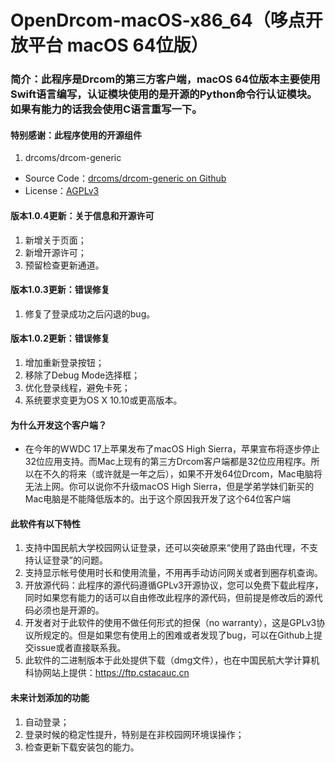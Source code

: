 # OpenDrcom-macOS-x86_64（哆点开放平台 macOS 64位版）
### 简介：此程序是Drcom的第三方客户端，macOS 64位版本主要使用Swift语言编写，认证模块使用的是开源的Python命令行认证模块。如果有能力的话我会使用C语言重写一下。

#### 特别感谢：此程序使用的开源组件
1. drcoms/drcom-generic
 - Source Code：[drcoms/drcom-generic on Github](https://github.com/drcoms/drcom-generic)
 - License：[AGPLv3](https://github.com/drcoms/drcom-generic/blob/master/LICENSE)

#### 版本1.0.4更新：关于信息和开源许可
1. 新增关于页面；
2. 新增开源许可；
3. 预留检查更新通道。

#### 版本1.0.3更新：错误修复
1. 修复了登录成功之后闪退的bug。

#### 版本1.0.2更新：错误修复
1. 增加重新登录按钮；
2. 移除了Debug Mode选择框；
3. 优化登录线程，避免卡死；
4. 系统要求变更为OS X 10.10或更高版本。

#### 为什么开发这个客户端？
- 在今年的WWDC 17上苹果发布了macOS High Sierra，苹果宣布将逐步停止32位应用支持。而Mac上现有的第三方Drcom客户端都是32位应用程序。所以在不久的将来（或许就是一年之后），如果不开发64位Drcom，Mac电脑将无法上网。你可以说你不升级macOS High Sierra，但是学弟学妹们新买的Mac电脑是不能降低版本的。出于这个原因我开发了这个64位客户端

#### 此软件有以下特性
1. 支持中国民航大学校园网认证登录，还可以突破原来“使用了路由代理，不支持认证登录”的问题。
2. 支持显示帐号使用时长和使用流量，不用再手动访问网关或者到圈存机查询。
3. 开放源代码：此程序的源代码遵循GPLv3开源协议，您可以免费下载此程序，同时如果您有能力的话可以自由修改此程序的源代码，但前提是修改后的源代码必须也是开源的。
4. 开发者对于此软件的使用不做任何形式的担保（no warranty），这是GPLv3协议所规定的。但是如果您有使用上的困难或者发现了bug，可以在Github上提交issue或者直接联系我。
5. 此软件的二进制版本于此处提供下载（dmg文件），也在中国民航大学计算机科协网站上提供：https://ftp.cstacauc.cn

#### 未来计划添加的功能
1. 自动登录；
2. 登录时候的稳定性提升，特别是在非校园网环境误操作；
3. 检查更新下载安装包的能力。
